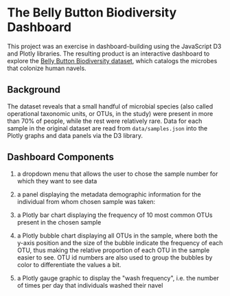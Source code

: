 # The Belly Button Biodiversity Dashboard
This project was an exercise in dashboard-building using the JavaScript D3 and Plotly libraries. The resulting product is an interactive dashboard to explore the [Belly Button Biodiversity dataset](http://robdunnlab.com/projects/belly-button-biodiversity/), which catalogs the microbes that colonize human navels.

## Background
The dataset reveals that a small handful of microbial species (also called operational taxonomic units, or OTUs, in the study) were present in more than 70% of people, while the rest were relatively rare. Data for each sample in the original dataset are read from `data/samples.json` into the Plotly graphs and data panels via the D3 library. 

## Dashboard Components
1. a dropdown menu that allows the user to chose the sample number for which they want to see data
2. a panel displaying the metadata demographic information for the individual from whom chosen sample was taken:

3. a Plotly bar chart displaying the frequency of 10 most common OTUs present in the chosen sample
4. a Plotly bubble chart displaying all OTUs in the sample, where both the y-axis position and the size of the bubble indicate the frequency of each OTU, thus making the relative proportion of each OTU in the sample easier to see. OTU id numbers are also used to group the bubbles by color to differentiate the values a bit. 
5. a Plotly gauge graphic to display the "wash frequency", i.e. the number of times per day that individuals washed their navel
